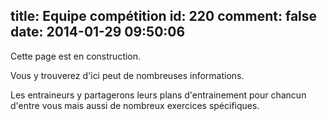 title: Equipe compétition
id: 220
comment: false
date: 2014-01-29 09:50:06
---

Cette page est en construction.

Vous y trouverez d'ici peut de nombreuses informations.

Les entraineurs y partagerons leurs plans d'entrainement pour chancun d'entre vous mais aussi de nombreux exercices spécifiques.